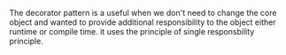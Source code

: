  The decorator pattern is a useful when we don't need to change the core object and wanted to provide additional 
 responsibility to the object either runtime or compile time. it uses the principle of single responsbility principle.
 

